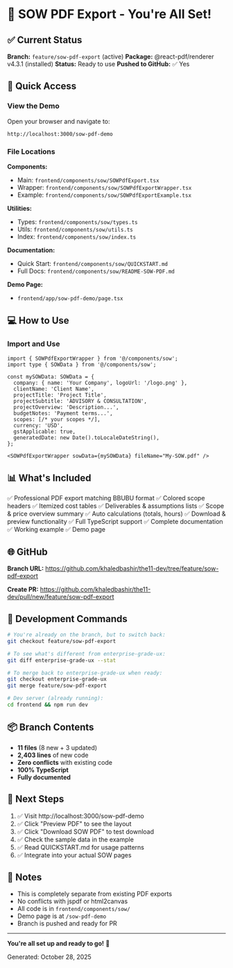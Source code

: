 # 🎉 SOW PDF Export - You're All Set!

## ✅ Current Status

**Branch:** `feature/sow-pdf-export` (active)
**Package:** @react-pdf/renderer v4.3.1 (installed)
**Status:** Ready to use
**Pushed to GitHub:** ✅ Yes

## 🚀 Quick Access

### View the Demo
Open your browser and navigate to:
```
http://localhost:3000/sow-pdf-demo
```

### File Locations

**Components:**
- Main: `frontend/components/sow/SOWPdfExport.tsx`
- Wrapper: `frontend/components/sow/SOWPdfExportWrapper.tsx`
- Example: `frontend/components/sow/SOWPdfExportExample.tsx`

**Utilities:**
- Types: `frontend/components/sow/types.ts`
- Utils: `frontend/components/sow/utils.ts`
- Index: `frontend/components/sow/index.ts`

**Documentation:**
- Quick Start: `frontend/components/sow/QUICKSTART.md`
- Full Docs: `frontend/components/sow/README-SOW-PDF.md`

**Demo Page:**
- `frontend/app/sow-pdf-demo/page.tsx`

## 💻 How to Use

### Import and Use
```tsx
import { SOWPdfExportWrapper } from '@/components/sow';
import type { SOWData } from '@/components/sow';

const mySOWData: SOWData = {
  company: { name: 'Your Company', logoUrl: '/logo.png' },
  clientName: 'Client Name',
  projectTitle: 'Project Title',
  projectSubtitle: 'ADVISORY & CONSULTATION',
  projectOverview: 'Description...',
  budgetNotes: 'Payment terms...',
  scopes: [/* your scopes */],
  currency: 'USD',
  gstApplicable: true,
  generatedDate: new Date().toLocaleDateString(),
};

<SOWPdfExportWrapper sowData={mySOWData} fileName="My-SOW.pdf" />
```

## 📊 What's Included

✅ Professional PDF export matching BBUBU format
✅ Colored scope headers
✅ Itemized cost tables
✅ Deliverables & assumptions lists
✅ Scope & price overview summary
✅ Auto calculations (totals, hours)
✅ Download & preview functionality
✅ Full TypeScript support
✅ Complete documentation
✅ Working example
✅ Demo page

## 🌐 GitHub

**Branch URL:** https://github.com/khaledbashir/the11-dev/tree/feature/sow-pdf-export

**Create PR:** https://github.com/khaledbashir/the11-dev/pull/new/feature/sow-pdf-export

## 🔧 Development Commands

```bash
# You're already on the branch, but to switch back:
git checkout feature/sow-pdf-export

# To see what's different from enterprise-grade-ux:
git diff enterprise-grade-ux --stat

# To merge back to enterprise-grade-ux when ready:
git checkout enterprise-grade-ux
git merge feature/sow-pdf-export

# Dev server (already running):
cd frontend && npm run dev
```

## 📦 Branch Contents

- **11 files** (8 new + 3 updated)
- **2,403 lines** of new code
- **Zero conflicts** with existing code
- **100% TypeScript**
- **Fully documented**

## 🎯 Next Steps

1. ✅ Visit http://localhost:3000/sow-pdf-demo
2. ✅ Click "Preview PDF" to see the layout
3. ✅ Click "Download SOW PDF" to test download
4. ✅ Check the sample data in the example
5. ✅ Read QUICKSTART.md for usage patterns
6. ✅ Integrate into your actual SOW pages

## 📝 Notes

- This is completely separate from existing PDF exports
- No conflicts with jspdf or html2canvas
- All code is in `frontend/components/sow/`
- Demo page is at `/sow-pdf-demo`
- Branch is pushed and ready for PR

---

**You're all set up and ready to go!** 🚀

Generated: October 28, 2025
